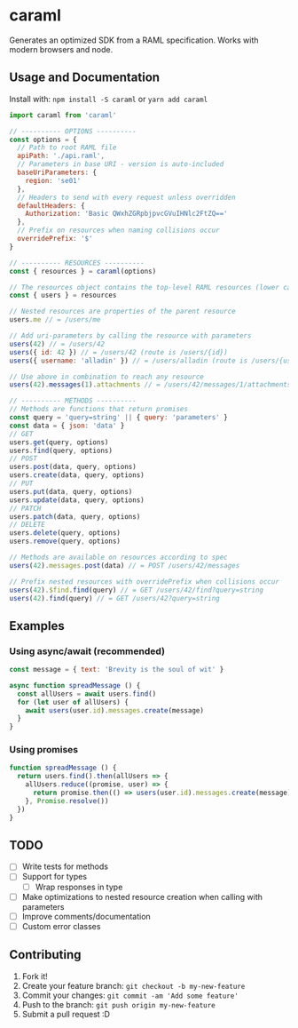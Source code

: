 # caraml
Generates an optimized SDK from a RAML specification.
Works with modern browsers and node.

## Usage and Documentation
Install with: `npm install -S caraml` or `yarn add caraml`

```js
import caraml from 'caraml'

// ---------- OPTIONS ----------
const options = {
  // Path to root RAML file
  apiPath: './api.raml',
  // Parameters in base URI - version is auto-included
  baseUriParameters: {
    region: 'se01'
  },
  // Headers to send with every request unless overridden
  defaultHeaders: {
    Authorization: 'Basic QWxhZGRpbjpvcGVuIHNlc2FtZQ=='
  },
  // Prefix on resources when naming collisions occur
  overridePrefix: '$'
}

// ---------- RESOURCES ----------
const { resources } = caraml(options)

// The resources object contains the top-level RAML resources (lower cased)
const { users } = resources

// Nested resources are properties of the parent resource
users.me // = /users/me

// Add uri-parameters by calling the resource with parameters
users(42) // = /users/42
users({ id: 42 }) // = /users/42 (route is /users/{id})
users({ username: 'alladin' }) // = /users/alladin (route is /users/{username})

// Use above in combination to reach any resource
users(42).messages(1).attachments // = /users/42/messages/1/attachments

// ---------- METHODS ----------
// Methods are functions that return promises
const query = 'query=string' || { query: 'parameters' }
const data = { json: 'data' }
// GET
users.get(query, options)
users.find(query, options)
// POST
users.post(data, query, options)
users.create(data, query, options)
// PUT
users.put(data, query, options)
users.update(data, query, options)
// PATCH
users.patch(data, query, options)
// DELETE
users.delete(query, options)
users.remove(query, options)

// Methods are available on resources according to spec
users(42).messages.post(data) // = POST /users/42/messages

// Prefix nested resources with overridePrefix when collisions occur
users(42).$find.find(query) // = GET /users/42/find?query=string
users(42).find(query) // = GET /users/42?query=string
```

## Examples
### Using async/await (recommended)
```js
const message = { text: 'Brevity is the soul of wit' }

async function spreadMessage () {
  const allUsers = await users.find()
  for (let user of allUsers) {
    await users(user.id).messages.create(message)
  }
}
```

### Using promises
```js
function spreadMessage () {
  return users.find().then(allUsers => {
    allUsers.reduce((promise, user) => {
      return promise.then(() => users(user.id).messages.create(message))
    }, Promise.resolve())
  })
}
```

## TODO
- [ ] Write tests for methods
- [ ] Support for types
  - [ ] Wrap responses in type
- [ ] Make optimizations to nested resource creation when calling with parameters
- [ ] Improve comments/documentation
- [ ] Custom error classes

## Contributing
1. Fork it!
2. Create your feature branch: `git checkout -b my-new-feature`
3. Commit your changes: `git commit -am 'Add some feature'`
4. Push to the branch: `git push origin my-new-feature`
5. Submit a pull request :D
